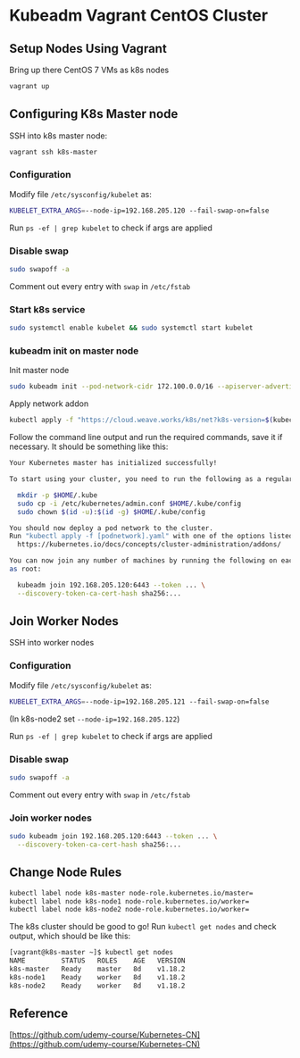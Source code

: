 # Kubeadm Vagrant CentOS Cluster

## Setup Nodes Using Vagrant

Bring up there CentOS 7 VMs as k8s nodes

```bash
vagrant up
```


## Configuring K8s Master node

SSH into k8s master node:

```bash
vagrant ssh k8s-master
```

### Configuration


Modify file `/etc/sysconfig/kubelet` as:

```bash
KUBELET_EXTRA_ARGS=--node-ip=192.168.205.120 --fail-swap-on=false
```

Run `ps -ef | grep kubelet` to check if args are applied


### Disable swap

```bash
sudo swapoff -a
```

Comment out every entry with `swap` in `/etc/fstab`

### Start k8s service

```bash
sudo systemctl enable kubelet && sudo systemctl start kubelet
```


### kubeadm init on master node

Init master node

```bash
sudo kubeadm init --pod-network-cidr 172.100.0.0/16 --apiserver-advertise-address 192.168.205.120
```

Apply network addon

```bash
kubectl apply -f "https://cloud.weave.works/k8s/net?k8s-version=$(kubectl version | base64 | tr -d '\n')"
```

Follow the command line output and run the required commands, save it if necessary. It should be something like this:

```bash
Your Kubernetes master has initialized successfully!

To start using your cluster, you need to run the following as a regular user:

  mkdir -p $HOME/.kube
  sudo cp -i /etc/kubernetes/admin.conf $HOME/.kube/config
  sudo chown $(id -u):$(id -g) $HOME/.kube/config

You should now deploy a pod network to the cluster.
Run "kubectl apply -f [podnetwork].yaml" with one of the options listed at:
  https://kubernetes.io/docs/concepts/cluster-administration/addons/

You can now join any number of machines by running the following on each node
as root:

  kubeadm join 192.168.205.120:6443 --token ... \
  --discovery-token-ca-cert-hash sha256:...
```


## Join Worker Nodes

SSH into worker nodes

### Configuration


Modify file `/etc/sysconfig/kubelet` as:

```bash
KUBELET_EXTRA_ARGS=--node-ip=192.168.205.121 --fail-swap-on=false
```

(In k8s-node2 set `--node-ip=192.168.205.122`)

Run `ps -ef | grep kubelet` to check if args are applied


### Disable swap

```bash
sudo swapoff -a
```

Comment out every entry with `swap` in `/etc/fstab`

### Join worker nodes

```bash
sudo kubeadm join 192.168.205.120:6443 --token ... \
  --discovery-token-ca-cert-hash sha256:...
```

## Change Node Rules

```bash
kubectl label node k8s-master node-role.kubernetes.io/master=
kubectl label node k8s-node1 node-role.kubernetes.io/worker=
kubectl label node k8s-node2 node-role.kubernetes.io/worker=
```

The k8s cluster should be good to go! Run `kubectl get nodes` and check output, which should be like this:

```bash
[vagrant@k8s-master ~]$ kubectl get nodes
NAME         STATUS   ROLES    AGE   VERSION
k8s-master   Ready    master   8d    v1.18.2
k8s-node1    Ready    worker   8d    v1.18.2
k8s-node2    Ready    worker   8d    v1.18.2
```

## Reference

[https://github.com/udemy-course/Kubernetes-CN](https://github.com/udemy-course/Kubernetes-CN)